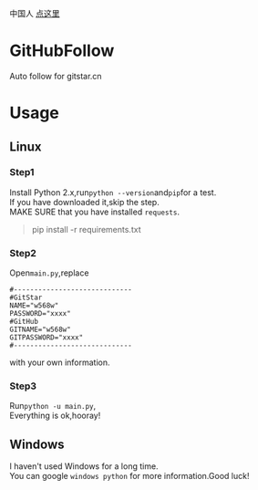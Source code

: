 中国人 [点这里](README_CN.md)
# GitHubFollow
Auto follow for gitstar.cn
# Usage
## Linux
### Step1
Install Python 2.x,run```python --version```and```pip```for a test.  
If you have downloaded it,skip the step.  
MAKE SURE that you have installed ```requests```.
> pip install -r requirements.txt
### Step2
Open```main.py```,replace  
```
#-----------------------------
#GitStar
NAME="w568w"
PASSWORD="xxxx"
#GitHub
GITNAME="w568w"
GITPASSWORD="xxxx"
#-----------------------------
```
with your own information.
### Step3
Run```python -u main.py```,  
Everything is ok,hooray!
## Windows
I haven't used Windows for a long time.  
You can google ```windows python``` for more information.Good luck!


